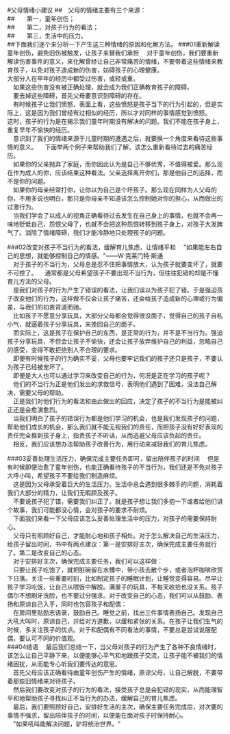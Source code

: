 #父母情绪小建议
##&emsp;父母的情绪主要有三个来源：  
##&emsp;&emsp;第一，童年创伤；  
##&emsp;&emsp;第二，对孩子行为的看法；  
##&emsp;&emsp;第三，生活中的压力。  
##下面我们逐个来分析一下产生这三种情绪的原因和化解方法。
###01重新解读童年创伤，避免旧伤被触发，让孩子来替我们承担
&emsp;对于童年创伤，我们要重新解读伤害事件的意义，来化解曾经让自己非常痛苦的情绪，不要带着这些情绪来教育孩子，以免对孩子造成新的伤害，妨碍孩子的心理健康。  
大部分人在早年的经历中都受过伤害，或轻或重。  
&emsp;如果这些伤害没有被正确处理，就会成为我们正确教育孩子的障碍。  
&emsp;要去掉这些障碍，首先父母要意识到障碍的存在。  
&emsp;有时候孩子让我们愤怒，表面上看，这些愤怒是孩子当下的行为引起的，但是实际上，这是因为我们曾经有过相似的经历，所以才对同样的事情感觉到愤怒。  
这时，孩子的行为是在揭示我们童年时期没有解决的问题。我们不能在孩子身上，重复早年不愉快的经历。  
&emsp;意识到了我们的情绪来源于儿童时期的遭遇之后，就要换一个角度来看待这些事情的意义。
&emsp;下面举两个例子来帮助我们了解，该怎么重新看待过去的痛苦经历。  
&emsp;如果你的父亲抛弃了家庭，而你因此认为是自己不够优秀，不值得被爱。那么现在作为成人的你，应该结束这种看法。父亲选择离开你们，那是他自己的选择，而不是你的问题。  
&emsp;如果你的母亲经常打你，让你以为自己是个坏孩子。那么现在同样为人父母的你，不用多说也明白，那只是你母亲不知道该怎么控制她对你的担心，从而做出的过激行为。  
&emsp;当我们学会了以成人的视角正确看待过去发生在自己身上的事情，也就不会再一味地贬低自己，怨恨父母了，也就不会把这种怨恨转移到孩子身上，对孩子大发脾气了。消除了情绪障碍，我们才能冷静地只处理孩子的问题。  

###02改变对孩子不当行为的看法，缓解育儿焦虑，让情绪平和
&emsp;"如果能左右自己的思想，就能够控制自己的情感。"——W·克莱门特·斯通  
&emsp;对于孩子的不当行为，父母总是忍不住把事情放大，认为孩子就要变坏了，就要不可控了。
&emsp;通常都是父母希望孩子不要出现不当行为，但往往犯错的却是不懂育儿方法的父母。  
&emsp;是我们对孩子的行为产生了错误的看法，让我们误以为孩子犯了错。于是强迫孩子改变他们的行为，这样做不仅会让孩子痛苦，还会给孩子造成新的心理或行为偏差，与我们的初衷背道而驰。  
&emsp;比如孩子不愿意分享玩具，大部分父母都会觉得很没面子，觉得自己的孩子自私小气，就逼着孩子分享玩具，来挽回自己的面子。  
&emsp;而实际上，这是孩子在保护自己的东西，是正常的行为，并不是不当行为。强迫孩子分享玩具，不但会让孩子不愉快，还会让孩子放弃维护自己的利益，忽略自己的感受，变得不敢拒绝别人不合理的要求。  
&emsp;即便有时候孩子的行为确实不妥，父母也要牢记我们的孩子还只是孩子，不要认为孩子已经被宠坏了。  
&emsp;即便是大人也可以通过学习来改变自己的行为，何况是正在学习的孩子呢？  
&emsp;他们的不当行为正是他们发出的求救信号，表明他们遇到了困难，没法自己解决，需要父母的帮助。  
&emsp;正是我们对他们行为的看法和由此做出的回应，决定了孩子的不当行为是能被纠正还是会愈演愈烈。  
&emsp;当我们明白了孩子的错误行为都是他们学习的机会，也是我们发现孩子的问题，帮助他们成长的机会，那么我们就不能无视我们的责任，而把孩子没有好好表现的责任完全推到孩子身上，指责孩子不听话，从而逃避父母应该负起的责任。  
&emsp;相反，我们应该想办法帮助孩子改善行为，用行动来减轻我们的育儿焦虑。  

###03妥善处理生活压力，确保完成主要任务即可，留出陪伴孩子的时间
&emsp;但是有时候即便治愈了童年创伤，也能正确看待孩子的不当行为，我们还是不免对孩子大呼小叫，希望孩子不要给我们制造麻烦。  
&emsp;这是因为父母承受着巨大的生活压力。生活中总会遇到很多棘手的问题，消耗着我们大部分的精力，让我们无暇顾及孩子。  
&emsp;不要说孩子犯了错，需要我们纠正了。就是孩子想让我们多抱一下或者给他们讲个故事，我们可能都没心情，会对孩子的要求不耐烦。  
&emsp;下面我们来看一下父母应该怎么妥善处理生活中的压力，对孩子的需要保持耐心。  
&emsp;父母只有照顾好自己，才能耐心地和孩子相处。对于怎么解决自己的生活压力，给孩子留出时间，书中有两点建议：第一是安排好主次，确保完成主要任务就行了。第二是改变自己的心态。  
&emsp;对于安排好主次，确保完成主要任务，我们可以这样做：  
&emsp;只要让孩子吃饱了，就把脏碗留在水槽中，带小孩去散个步，或者泡杯咖啡欣赏下日落。关注一些重要时刻，比如制定孩子的睡眠计划，让睡觉变得容易。尽早让孩子学习吃饭，让自己从喂饭中解脱。满屋子的玩具，不每天收拾也没关系。孩子偶尔不想刷牙洗脸，也不要过分强求。对于改变自己的心态，我们可以从鼓励、表扬和原谅自己入手，同时也包容孩子和配偶：  
&emsp;在房间里贴励志语录，鼓励自己。睡觉之前，找出三件事情表扬自己。发现自己大吼大叫时，原谅自己，并给对方道歉，以缓和紧张的关系。在孩子让我们生气的时候，多关注孩子的优点。对于和配偶有不同看法的事情，不要总是尝试说服配偶，要认可不同的价值观。  
###04结语
&emsp;最后我们总结一下，当父母对孩子的行为产生了各种不良情绪时，该怎么让自己平静下来，以便能够心平气和地跟孩子交流，让孩子能不被我们的情绪困扰，从而能专心听我们要传达的意思。  
&emsp;首先父母应该正确看待由童年创伤产生的情绪，原谅父母，让自己解脱，不要带着那些旧情绪来对待孩子。  
&emsp;然后我们要改变对孩子的行为的看法，接受孩子总是会犯错的现实，从而能理智平和地帮助孩子寻找纠正不当行为的办法，缓解自己的育儿焦虑。  
&emsp;最后，我们要照顾好自己，安排好生活的主次，确保主要任务完成后，对次要的事情不强求，留出陪伴孩子的时间，以便能在面对孩子时保持耐心。  
&emsp;"如果吼叫能解决问题，驴将统治世界。"

